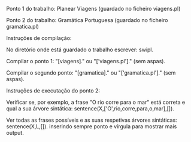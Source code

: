 Ponto 1 do trabalho: Planear Viagens (guardado no ficheiro viagens.pl)

Ponto 2 do trabalho: Gramática Portuguesa (guardado no ficheiro gramatica.pl)

Instruções de compilação:

No diretório onde está guardado o trabalho escrever: swipl.

Compilar o ponto 1: "[viagens]." ou "['viagens.pl']." (sem aspas).

Compilar o segundo ponto: "[gramatica]." ou "['gramatica.pl']." (sem aspas).

Instruções de executação do ponto 2:

Verificar se, por exemplo, a frase "O rio corre para o mar" está correta e qual a sua árvore sintática: sentence(X,['O',rio,corre,para,o,mar],[]).

Ver todas as frases possíveis e as suas respetivas árvores sintáticas:
sentence(X,L,[]). inserindo sempre ponto e vírgula para mostrar mais output.
